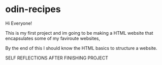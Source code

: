 # odin-recipes

Hi Everyone!

This is my first project and im going to be making a HTML website that encapsulates some of my faviroute websites,

By the end of this I should know the HTML basics to structure a website.

SELF REFLECTIONS AFTER FINISHING PROJECT
